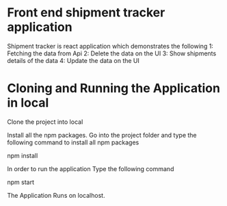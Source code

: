 # Front end shipment tracker application

Shipment tracker is react application which demonstrates the following
1: Fetching the data from Api
2: Delete the data on the UI
3: Show shipments details of the data
4: Update the data on the UI



# Cloning and Running the Application in local

Clone the project into local

Install all the npm packages. Go into the project folder and type the following command to install all npm packages

npm install

In order to run the application Type the following command

npm start


The Application Runs on localhost.







